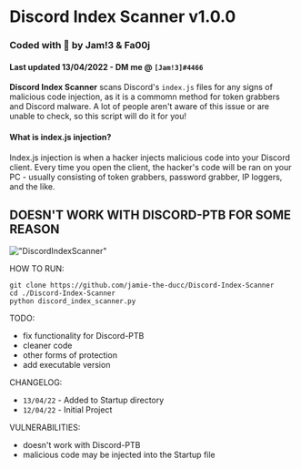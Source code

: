# Discord Index Scanner v1.0.0
### Coded with 💜 by Jam!3 & Fa00j 
#### Last updated 13/04/2022 - DM me @ `[Jam!3]#4466`
**Discord Index Scanner** scans Discord's `index.js` files for any signs of malicious code injection, as it is a commomn method for token grabbers and Discord malware. A lot of people aren't aware of this issue or are unable to check, so this script will do it for you!

#### What is index.js injection?
Index.js injection is when a hacker injects malicious code into your Discord client. Every time you open the client, the hacker's code will be ran on your PC - usually consisting of token grabbers, password grabber, IP loggers, and the like.

## DOESN'T WORK WITH DISCORD-PTB FOR SOME REASON

!["DiscordIndexScanner"](https://i.imgur.com/ERuc4aV.png)

HOW TO RUN:
```
git clone https://github.com/jamie-the-ducc/Discord-Index-Scanner
cd ./Discord-Index-Scanner
python discord_index_scanner.py
```

TODO:
 - fix functionality for Discord-PTB
 - cleaner code
 - other forms of protection
 - add executable version

CHANGELOG:
- `13/04/22` - Added to Startup directory
- `12/04/22` - Initial Project

VULNERABILITIES:
- doesn't work with Discord-PTB
- malicious code may be injected into the Startup file
